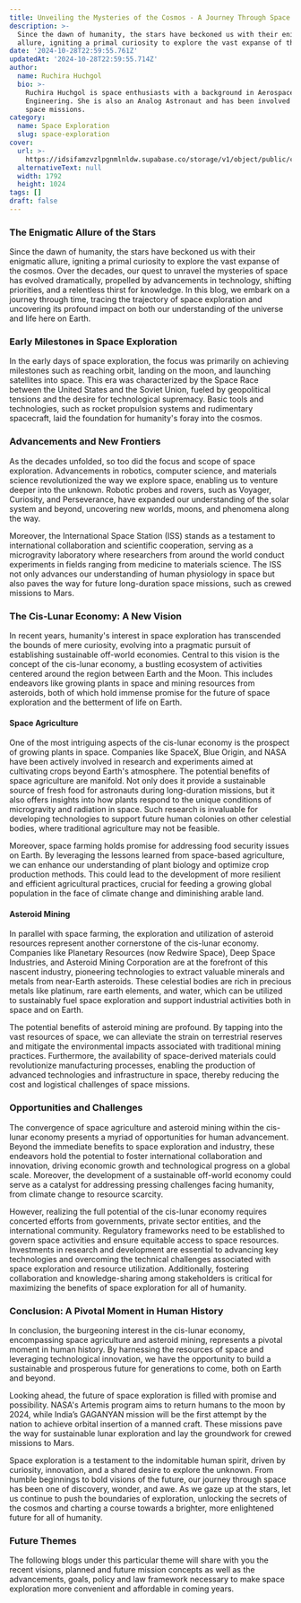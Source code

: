```yaml
---
title: Unveiling the Mysteries of the Cosmos - A Journey Through Space Exploration
description: >-
  Since the dawn of humanity, the stars have beckoned us with their enigmatic
  allure, igniting a primal curiosity to explore the vast expanse of the cosmos.
date: '2024-10-28T22:59:55.761Z'
updatedAt: '2024-10-28T22:59:55.714Z'
author:
  name: Ruchira Huchgol
  bio: >-
    Ruchira Huchgol is space enthusiasts with a background in Aerospace
    Engineering. She is also an Analog Astronaut and has been involved in analog
    space missions.
category:
  name: Space Exploration
  slug: space-exploration
cover:
  url: >-
    https://idsifamzvzlpgnmlnldw.supabase.co/storage/v1/object/public/cms/1_starship_lands_on_mars_3ee52cd10d.webp
  alternativeText: null
  width: 1792
  height: 1024
tags: []
draft: false
---
```


### The Enigmatic Allure of the Stars

Since the dawn of humanity, the stars have beckoned us with their enigmatic allure, igniting a
primal curiosity to explore the vast expanse of the cosmos. Over the decades, our quest to unravel
the mysteries of space has evolved dramatically, propelled by advancements in technology, shifting
priorities, and a relentless thirst for knowledge. In this blog, we embark on a journey through
time, tracing the trajectory of space exploration and uncovering its profound impact on both our
understanding of the universe and life here on Earth.

### Early Milestones in Space Exploration

In the early days of space exploration, the focus was primarily on achieving milestones such as
reaching orbit, landing on the moon, and launching satellites into space. This era was characterized
by the Space Race between the United States and the Soviet Union, fueled by geopolitical tensions
and the desire for technological supremacy. Basic tools and technologies, such as rocket propulsion
systems and rudimentary spacecraft, laid the foundation for humanity's foray into the cosmos.

### Advancements and New Frontiers

As the decades unfolded, so too did the focus and scope of space exploration. Advancements in
robotics, computer science, and materials science revolutionized the way we explore space, enabling
us to venture deeper into the unknown. Robotic probes and rovers, such as Voyager, Curiosity, and
Perseverance, have expanded our understanding of the solar system and beyond, uncovering new worlds,
moons, and phenomena along the way.

Moreover, the International Space Station (ISS) stands as a testament to international collaboration
and scientific cooperation, serving as a microgravity laboratory where researchers from around the
world conduct experiments in fields ranging from medicine to materials science. The ISS not only
advances our understanding of human physiology in space but also paves the way for future
long-duration space missions, such as crewed missions to Mars.

### The Cis-Lunar Economy: A New Vision

In recent years, humanity's interest in space exploration has transcended the bounds of mere
curiosity, evolving into a pragmatic pursuit of establishing sustainable off-world economies.
Central to this vision is the concept of the cis-lunar economy, a bustling ecosystem of activities
centered around the region between Earth and the Moon. This includes endeavors like growing plants
in space and mining resources from asteroids, both of which hold immense promise for the future of
space exploration and the betterment of life on Earth.

#### Space Agriculture

One of the most intriguing aspects of the cis-lunar economy is the prospect of growing plants in
space. Companies like SpaceX, Blue Origin, and NASA have been actively involved in research and
experiments aimed at cultivating crops beyond Earth's atmosphere. The potential benefits of space
agriculture are manifold. Not only does it provide a sustainable source of fresh food for astronauts
during long-duration missions, but it also offers insights into how plants respond to the unique
conditions of microgravity and radiation in space. Such research is invaluable for developing
technologies to support future human colonies on other celestial bodies, where traditional
agriculture may not be feasible.

Moreover, space farming holds promise for addressing food security issues on Earth. By leveraging
the lessons learned from space-based agriculture, we can enhance our understanding of plant biology
and optimize crop production methods. This could lead to the development of more resilient and
efficient agricultural practices, crucial for feeding a growing global population in the face of
climate change and diminishing arable land.

#### Asteroid Mining

In parallel with space farming, the exploration and utilization of asteroid resources represent
another cornerstone of the cis-lunar economy. Companies like Planetary Resources (now Redwire
Space), Deep Space Industries, and Asteroid Mining Corporation are at the forefront of this nascent
industry, pioneering technologies to extract valuable minerals and metals from near-Earth asteroids.
These celestial bodies are rich in precious metals like platinum, rare earth elements, and water,
which can be utilized to sustainably fuel space exploration and support industrial activities both
in space and on Earth.

The potential benefits of asteroid mining are profound. By tapping into the vast resources of space,
we can alleviate the strain on terrestrial reserves and mitigate the environmental impacts
associated with traditional mining practices. Furthermore, the availability of space-derived
materials could revolutionize manufacturing processes, enabling the production of advanced
technologies and infrastructure in space, thereby reducing the cost and logistical challenges of
space missions.

### Opportunities and Challenges

The convergence of space agriculture and asteroid mining within the cis-lunar economy presents a
myriad of opportunities for human advancement. Beyond the immediate benefits to space exploration
and industry, these endeavors hold the potential to foster international collaboration and
innovation, driving economic growth and technological progress on a global scale. Moreover, the
development of a sustainable off-world economy could serve as a catalyst for addressing pressing
challenges facing humanity, from climate change to resource scarcity.

However, realizing the full potential of the cis-lunar economy requires concerted efforts from
governments, private sector entities, and the international community. Regulatory frameworks need to
be established to govern space activities and ensure equitable access to space resources.
Investments in research and development are essential to advancing key technologies and overcoming
the technical challenges associated with space exploration and resource utilization. Additionally,
fostering collaboration and knowledge-sharing among stakeholders is critical for maximizing the
benefits of space exploration for all of humanity.

### Conclusion: A Pivotal Moment in Human History

In conclusion, the burgeoning interest in the cis-lunar economy, encompassing space agriculture and
asteroid mining, represents a pivotal moment in human history. By harnessing the resources of space
and leveraging technological innovation, we have the opportunity to build a sustainable and
prosperous future for generations to come, both on Earth and beyond.

Looking ahead, the future of space exploration is filled with promise and possibility. NASA's
Artemis program aims to return humans to the moon by 2024, while India’s GAGANYAN mission will be
the first attempt by the nation to achieve orbital insertion of a manned craft. These missions pave
the way for sustainable lunar exploration and lay the groundwork for crewed missions to Mars.

Space exploration is a testament to the indomitable human spirit, driven by curiosity, innovation,
and a shared desire to explore the unknown. From humble beginnings to bold visions of the future,
our journey through space has been one of discovery, wonder, and awe. As we gaze up at the stars,
let us continue to push the boundaries of exploration, unlocking the secrets of the cosmos and
charting a course towards a brighter, more enlightened future for all of humanity.

### Future Themes

The following blogs under this particular theme will share with you the recent visions, planned and
future mission concepts as well as the advancements, goals, policy and law framework necessary to
make space exploration more convenient and affordable in coming years.


